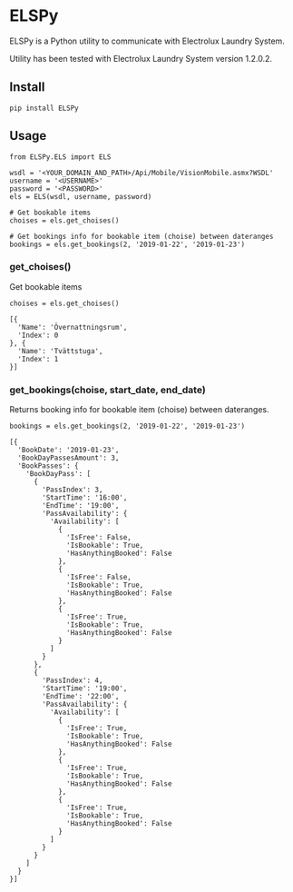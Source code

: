 # ELSPy

ELSPy is a Python utility to communicate with Electrolux Laundry System.

Utility has been tested with Electrolux Laundry System version 1.2.0.2.

## Install

`pip install ELSPy`

## Usage

```
from ELSPy.ELS import ELS

wsdl = '<YOUR_DOMAIN_AND_PATH>/Api/Mobile/VisionMobile.asmx?WSDL'
username = '<USERNAME>'
password = '<PASSWORD>'
els = ELS(wsdl, username, password)

# Get bookable items
choises = els.get_choises()

# Get bookings info for bookable item (choise) between dateranges
bookings = els.get_bookings(2, '2019-01-22', '2019-01-23')
```

### get_choises()

Get bookable items

```
choises = els.get_choises()
```

```
[{
  'Name': 'Övernattningsrum',
  'Index': 0
}, {
  'Name': 'Tvättstuga',
  'Index': 1
}]
```

### get_bookings(choise, start_date, end_date)

Returns booking info for bookable item (choise) between dateranges.

```
bookings = els.get_bookings(2, '2019-01-22', '2019-01-23')
```

```
[{
  'BookDate': '2019-01-23',
  'BookDayPassesAmount': 3,
  'BookPasses': {
    'BookDayPass': [
      {
        'PassIndex': 3,
        'StartTime': '16:00',
        'EndTime': '19:00',
        'PassAvailability': {
          'Availability': [
            {
              'IsFree': False,
              'IsBookable': True,
              'HasAnythingBooked': False
            },
            {
              'IsFree': False,
              'IsBookable': True,
              'HasAnythingBooked': False
            },
            {
              'IsFree': True,
              'IsBookable': True,
              'HasAnythingBooked': False
            }
          ]
        }
      },
      {
        'PassIndex': 4,
        'StartTime': '19:00',
        'EndTime': '22:00',
        'PassAvailability': {
          'Availability': [
            {
              'IsFree': True,
              'IsBookable': True,
              'HasAnythingBooked': False
            },
            {
              'IsFree': True,
              'IsBookable': True,
              'HasAnythingBooked': False
            },
            {
              'IsFree': True,
              'IsBookable': True,
              'HasAnythingBooked': False
            }
          ]
        }
      }
    ]
  }
}]
```